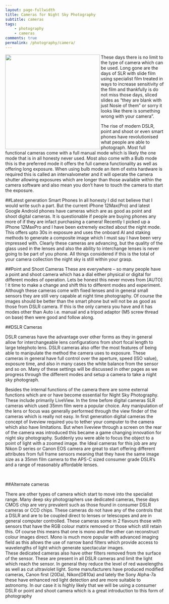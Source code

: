 ```yaml
---
layout: page-fullwidth
title: Cameras for Night Sky Photography
subtitle: cameras 
tags: 
    - photography
    - cameras
comments: true
permalink: /photography/camera/
---
```

<img align="left" width="300" height="300" src="https://stetate.github.io/Astrosteve/assets/img/astrophotos/southup.jpg"></img>

These days there is no limit to the type of camera which can be used. 
Long gone are the days of SLR with slide film using specialist film treated in ways to increase sensitivity of the film 
and thankfully is do not miss those days, sliced slides as “they are blank with just Nosie of them” or sorry it 
looks like there is something wrong with your camera”. 
<br/>

The rise of modern DSLR, point and shoot or even smart phones have revolutionised what people are able to photograph. 
Most full functional cameras come with a full manual mode which is likely the one mode that is in all honesty never used. 
Most also come with a Bulb mode this is the preferred mode it offers the full camera functionality as well as offering 
long exposure. When using bulb mode an item of extra hardware is required this is called an intervalvometer and it 
will operate the camera shutter allowing exposures which are longer than those available within the camera software and 
also mean you don’t have to touch the camera to start the exposure. 

##Latest generation Smart Phones
In all honesty I did not believe that I would write such a part. But the current iPhone 12Max(Pro) and latest Google Android phones have cameras which are as good as point and shoot digital cameras. It is questionable if people are buying phones any more of if they are infact purchasing a camera! Recently I picked up a iPhone 12MaxPro and I have been extremely excited about the night mode. This offers upto 30s in exposure and uses the onboard AI and staking methods to generate a composite image which I must say I have been very impressed with. Clearly these cameras are advancing, but the quality of the glass used in the lenses and also the ability to interchange lenses is never going to be part of you phone. All things considered if this is the total of your camera collection the night sky is still within your grasp.

##Point and Shoot Cameras
These are everywhere – so many people have a point and shoot camera which has a dial either physical or digital for different modes of operation. Lets be honest this never moves from [AUTO] ! it time to make a change and shift this to different modes and experiment. Although these cameras come with fixed lenses and in general small sensors they are still very capable at night time photography. Of course the images should be better than the smart phone but will not be as good as those from DSLR camera. If this is the only camera you have and it has modes other than Auto i.e. manual and a tripod adaptor (M5 screw thread on base) then were good and follow along. 

##DSLR Cameras

DSLR cameras have the advantage over other forms as they in general allow for interchangeable lens configurations from 
short focal length to large telephoto lens. DSLR cameras also offer the most features of being able to manipulate the 
method the camera uses to exposure. These cameras in general have full control over the aperture, speed (ISO value), 
exposure time, and also in many cases the white balance from the sensor and so on. Many of these settings will be 
discussed in other pages as we progress through the different modes and setup a camera to take a night sky photograph. 
<br/>

Besides the internal functions of the camera there are some external functions which are or have become essential for 
Night Sky Photography. These include primarily LiveView. In the time before digital cameras SLR cameras which used 35mm 
film were a popular choice. Any manipulation of the lens or focus was generally performed through the view finder of 
the cameras which is really not easy. In first generation digital cameras the concept of liveview required you to tether 
your computer to the camera which also have limitations. But when liveview through a screen on the rear of the camera 
was introduced this became a game changing 
innovation for night sky photography. Suddenly you were able to focus the object to a point of light with a zoomed image.
the  Ideal cameras for this job are any Nikon D series or Canon EOS camera are great to start offering different 
attributes from full frame sensors meaning that they have the same image size as a 35mm film camera to the APS-C sized 
consumer grade DSLR’s and a range of reasonably affordable lenses.

<br/>

##Alternate cameras

There are other types of camera which start to move into the specialist range. Many deep sky photographers use dedicated 
cameras, these days CMOS chip are very prevalent such as those found in consumer DSLR cameras or CCD chips. These cameras 
do not have any of the controls that a DSLR and are to be coupled direct to lenses or telescopes and are in general 
computer controlled. These cameras some in 2 flavours those with sensors that have the RGB colour matrix removed or 
those which still retain this. Of course this means that one is mono and the other can reconstruct colour images direct. 
Mono is much more popular with advanced imaging field as this allows the use of narrow band filters which provide access 
to wavelengths of light which generate spectacular images. 
<br/>
These dedicated cameras also have other filters removed from the surface of the sensor. These are present in all DSLR 
cameras and limit the light which reach the sensor. In general they reduce the level of red wavelengths as well as cut 
ultraviolet light. Some manufacturers have produced modified cameras, Canon first (20Da), Nikon(D810a) and lately the 
Sony Alpha-7a these have enhanced red light detection and are more suitable to astronomy. 
In our case it is highly likely that we will be using a consumer DSLR or point and shoot camera which is a great 
introduction to this form of photography

[CN]:../../assets/img/photo/canonnikon.jpg
